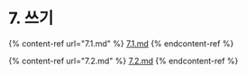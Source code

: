 # 7. 쓰기

{% content-ref url="7.1.md" %}
[7.1.md](7.1.md)
{% endcontent-ref %}

{% content-ref url="7.2.md" %}
[7.2.md](7.2.md)
{% endcontent-ref %}
